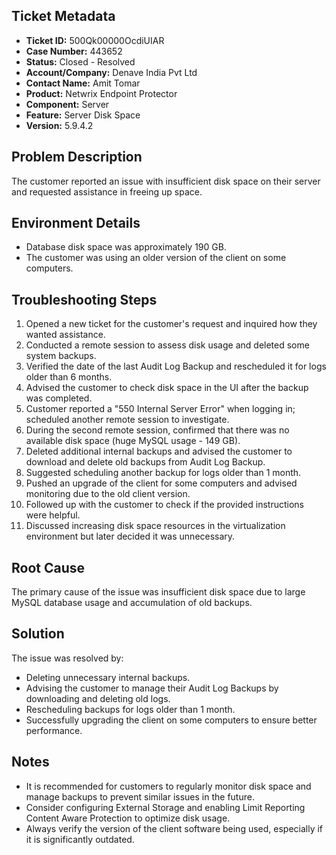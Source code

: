 ## Ticket Metadata
- **Ticket ID:** 500Qk00000OcdiUIAR
- **Case Number:** 443652
- **Status:** Closed - Resolved
- **Account/Company:** Denave India Pvt Ltd
- **Contact Name:** Amit Tomar
- **Product:** Netwrix Endpoint Protector
- **Component:** Server
- **Feature:** Server Disk Space
- **Version:** 5.9.4.2

## Problem Description
The customer reported an issue with insufficient disk space on their server and requested assistance in freeing up space.

## Environment Details
- Database disk space was approximately 190 GB.
- The customer was using an older version of the client on some computers.

## Troubleshooting Steps
1. Opened a new ticket for the customer's request and inquired how they wanted assistance.
2. Conducted a remote session to assess disk usage and deleted some system backups.
3. Verified the date of the last Audit Log Backup and rescheduled it for logs older than 6 months.
4. Advised the customer to check disk space in the UI after the backup was completed.
5. Customer reported a "550 Internal Server Error" when logging in; scheduled another remote session to investigate.
6. During the second remote session, confirmed that there was no available disk space (huge MySQL usage - 149 GB).
7. Deleted additional internal backups and advised the customer to download and delete old backups from Audit Log Backup.
8. Suggested scheduling another backup for logs older than 1 month.
9. Pushed an upgrade of the client for some computers and advised monitoring due to the old client version.
10. Followed up with the customer to check if the provided instructions were helpful.
11. Discussed increasing disk space resources in the virtualization environment but later decided it was unnecessary.

## Root Cause
The primary cause of the issue was insufficient disk space due to large MySQL database usage and accumulation of old backups.

## Solution
The issue was resolved by:
- Deleting unnecessary internal backups.
- Advising the customer to manage their Audit Log Backups by downloading and deleting old logs.
- Rescheduling backups for logs older than 1 month.
- Successfully upgrading the client on some computers to ensure better performance.

## Notes
- It is recommended for customers to regularly monitor disk space and manage backups to prevent similar issues in the future.
- Consider configuring External Storage and enabling Limit Reporting Content Aware Protection to optimize disk usage.
- Always verify the version of the client software being used, especially if it is significantly outdated.